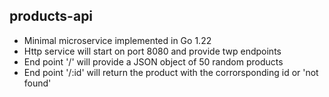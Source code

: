 ## products-api

- Minimal microservice implemented in Go 1.22
- Http service will start on port 8080 and provide twp endpoints
- End point '/' will provide a JSON object of 50 random products
- End point '/:id' will return the product with the corrorsponding id or 'not found'

